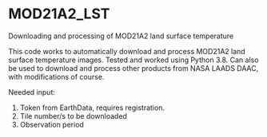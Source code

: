 # MOD21A2_LST
Downloading and processing of MOD21A2 land surface temperature

This code works to automatically download and process MOD21A2 land surface temperature images.
Tested and worked using Python 3.8.
Can also be used to download and process other products from NASA LAADS DAAC, with modifications of course.

Needed input:
1. Token from EarthData, requires registration.
2. Tile number/s to be downloaded
3. Observation period
